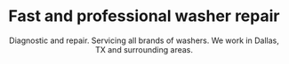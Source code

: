 ---
layout: index
keyword: Washer repair
title: Fast and professional washer repair
subtitle: "Diagnostic and repair. Servicing all brands of washers. We work in Dallas, TX and surrounding areas."
---